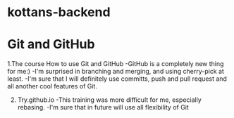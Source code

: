 # kottans-backend

# Git and GitHub

1.The course How to use Git and GitHub
  -GitHub is a completely new thing for me:)
  -I'm surprised in branching and merging, and using cherry-pick at least.
  -I'm sure that I will definitely use committs, push and pull request and all another cool features of Git.
   
2. Try.github.io
   -This training was more difficult for me, especially rebasing.
   -I'm sure that in future will use all flexibility of Git
